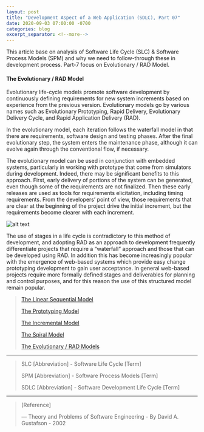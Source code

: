 ```yaml
---
layout: post
title: "Development Aspect of a Web Application (SDLC), Part 07"
date: 2020-09-03 07:00:00 -0700
categories: blog
excerpt_separator: <!--more-->
---
```

This article base on analysis of Software Life Cycle (SLC) & Software Process Models (SPM) and why we need to follow-through these in development process. Part-7 focus on Evolutionary / RAD Model. <!--more-->

#### The Evolutionary / RAD Model

Evolutionary life-cycle models promote software development by continuously defining requirements for new system increments based on experience from the previous version. Evolutionary models go by various names such as Evolutionary Prototyping, Rapid Delivery, Evolutionary Delivery Cycle, and Rapid Application Delivery (RAD).

In the evolutionary model, each iteration follows the waterfall model in that there are requirements, software design and testing phases. After the final evolutionary step, the system enters the maintenance phase, although it can evolve again through the conventional flow, if necessary.

The evolutionary model can be used in conjunction with embedded systems, particularly in working with prototype that come from simulators during development. Indeed, there may be significant benefits to this approach. First, early delivery of portions of the system can be generated, even though some of the requirements are not finalized. Then these early releases are used as tools for requirements elicitation, including timing requirements. From the developers’ point of view, those requirements that are clear at the beginning of the project drive the initial increment, but the requirements become clearer with each increment.

![alt text](https://i.imgur.com/FmiP2Sb.png)

The use of stages in a life cycle is contradictory to this method of development, and adopting RAD as an approach to development frequently differentiate projects that require a “waterfall” approach and those that can be developed using RAD. In addition this has become increasingly popular with the emergence of web-based systems which provide easy change prototyping development to gain user acceptance. In general web-based projects require more formally defined stages and deliverables for planning and control purposes, and for this reason the use of this structured model remain popular.

> [The Linear Sequential Model][Part-1]
> 
> [The Prototyping Model][Part-2]
> 
> [The Incremental Model][Part-3]
> 
> [The Spiral Model][Part-4]
> 
> [The Evolutionary / RAD Models][Part-5]
> 

* * *

> SLC [Abbreviation] - Software Life Cycle [Term]
> 
> SPM [Abbreviation] - Software Process Models [Term]
> 
> SDLC [Abbreviation] - Software Development Life Cycle [Term]
> 

* * *

> [Reference]
> 
> ― Theory and Problems of Software Engineering - By David A. Gustafson - 2002
> 

[Part-1]: https://roshanx911.github.io/blog/2020/08/29/development-of-web-app-part-03.html
[Part-2]: https://roshanx911.github.io/blog/2020/08/30/development-of-web-app-part-04.html
[Part-3]: https://roshanx911.github.io/blog/2020/08/31/development-of-web-app-part-05.html
[Part-4]: https://roshanx911.github.io/blog/2020/09/02/development-of-web-app-part-06.html
[Part-5]: https://roshanx911.github.io/blog/2020/09/03/development-of-web-app-part-07.html
